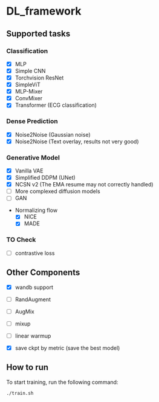 # DL_framework

## Supported tasks
### Classification
- [x] MLP
- [x] Simple CNN
- [x] Torchvision ResNet
- [x] SimpleViT
- [x] MLP-Mixer
- [x] ConvMixer
- [x] Transformer (ECG classification)

### Dense Prediction
- [x] Noise2Noise (Gaussian noise)
- [x] Noise2Noise (Text overlay, results not very good)

### Generative Model
- [x] Vanilla VAE
- [x] Simplified DDPM (UNet)
- [x] NCSN v2 (The EMA resume may not correctly handled)
- [ ] More complexed diffusion models
- [ ] GAN
- Normalizing flow
    - [x] NICE
    - [x] MADE

### TO Check
- [ ] contrastive loss



## Other Components
- [x] wandb support
- [ ] RandAugment
- [ ] AugMix
- [ ] mixup
- [ ] linear warmup
- [x] save ckpt by metric (save the best model)


## How to run
To start training, run the following command:

```shell
./train.sh
```


